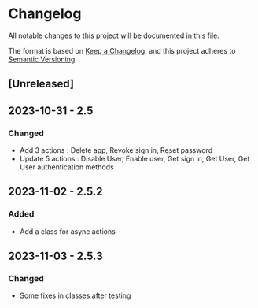 # Changelog

All notable changes to this project will be documented in this file.

The format is based on [Keep a Changelog](https://keepachangelog.com/en/1.0.0/),
and this project adheres to [Semantic Versioning](https://semver.org/spec/v2.0.0.html).

## [Unreleased]

## 2023-10-31 - 2.5

### Changed

- Add 3 actions : Delete app, Revoke sign in, Reset password
- Update 5 actions : Disable User, Enable user, Get sign in, Get User, Get User authentication methods

## 2023-11-02 - 2.5.2

### Added

- Add a class for async actions

## 2023-11-03 - 2.5.3

### Changed

- Some fixes in classes after testing